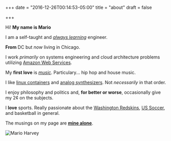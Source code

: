 +++
date = "2016-12-26T00:14:53-05:00"
title = "about"
draft = false

+++

Hi! **My name is Mario** 

I am a self-taught and [*always learning*](https://github.com/mar-io) engineer. 

**From** DC but *now* living in Chicago. 

I work *primarily* on systems engineering and cloud architecture problems utilizing [Amazon Web Services](https://aws.amazon.com/).

My **first love** is [*music*](https://soundcloud.com/charmsnakes). Particulary... hip hop and house music.

I like [linux containers](https://www.docker.com/) and [analog synthesizers](https://www.moogmusic.com/legacy/moog-product-timeline). Not *necessarily* in that order.

I enjoy philosophy and politics and, **for better or worse**, occasionally give my 2¢ on the subjects.

I **love** sports. Really passionate about the [Washington Redskins](http://www.redskins.com/), [US Soccer](http://www.ussoccer.com/), and basketball in general.

The musings on my page are [**mine alone**](https://www.linkedin.com/in/marioharvey).

![Mario Harvey](https://s3.us-east-2.amazonaws.com/marioharvey.com-media/marioharvey.jpg)
